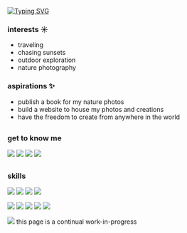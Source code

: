 [![Typing SVG](https://readme-typing-svg.demolab.com?font=Quicksand&size=24&pause=1000&color=59A14D&center=true&vCenter=true&width=600&lines=visual+merchandiser+turned+jr-developer-in-training;currently+studying+at+Epicodus;learning+JavaScript%2C+C%23%2C+.NET%2C+and+React)](https://git.io/typing-svg)

### interests ☀️
* traveling
* chasing sunsets
* outdoor exploration
* nature photography

### aspirations ✨
* publish a book for my nature photos
* build a website to house my photos and creations
* have the freedom to create from anywhere in the world

##
### get to know me
[![](https://img.shields.io/badge/Discord-7289DA?style=for-the-badge&logo=discord&logoColor=white)](https://discordapp.com/users/1033440149557751958)
[![](https://img.shields.io/badge/LinkedIn-0077B5?style=for-the-badge&logo=linkedin&logoColor=white)](https://linkedin.com/in/eluckie)
[![](https://img.shields.io/badge/apple%20music-F34E68?style=for-the-badge&logo=apple%20music&logoColor=white)](https://music.apple.com/profile/yellowpistols)
[![](https://img.shields.io/badge/GitHub-100000?style=for-the-badge&logo=github&logoColor=white)](https://github.com/eluckie)
##

### skills
![](https://img.shields.io/badge/HTML-239120?style=for-the-badge&logo=html5&logoColor=white)
![](https://img.shields.io/badge/CSS-239120?&style=for-the-badge&logo=css3&logoColor=white)
![](https://img.shields.io/badge/JavaScript-323330?style=for-the-badge&logo=javascript&logoColor=F7DF1E)
![](https://img.shields.io/badge/Markdown-000000?style=for-the-badge&logo=markdown&logoColor=white)

![](https://img.shields.io/badge/Node.js-43853D?style=for-the-badge&logo=node.js&logoColor=white)
![](https://img.shields.io/badge/GIT-E44C30?style=for-the-badge&logo=git&logoColor=white)
![](https://img.shields.io/badge/eslint-3A33D1?style=for-the-badge&logo=eslint&logoColor=white)
![](https://img.shields.io/badge/Jest-323330?style=for-the-badge&logo=Jest&logoColor=white)
![](https://img.shields.io/badge/prettier-1A2C34?style=for-the-badge&logo=prettier&logoColor=F7BA3E)

![](http://ForTheBadge.com/images/badges/built-with-love.svg)
this page is a continual work-in-progress
